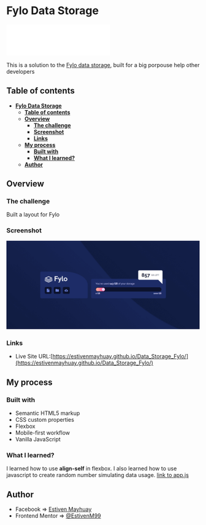 # **Fylo Data Storage**

![logo fylo](./images/logo.svg)

This is a solution to the [Fylo data storage](https://www.frontendmentor.io/challenges/fylo-data-storage-component-1dZPRbV5n), built for a big porpouse help other developers

## **Table of contents**

- [**Fylo Data Storage**](#fylo-data-storage)
  - [**Table of contents**](#table-of-contents)
  - [**Overview**](#overview)
    - [**The challenge**](#the-challenge)
    - [**Screenshot**](#screenshot)
    - [**Links**](#links)
  - [**My process**](#my-process)
    - [**Built with**](#built-with)
    - [**What I learned?**](#what-i-learned)
  - [**Author**](#author)

## **Overview**

### **The challenge**

Built a layout for Fylo

### **Screenshot**

![screen desktop fylo](./images/screen-desktop.png)

### **Links**

- Live Site URL:[https://estivenmayhuay.github.io/Data_Storage_Fylo/](https://estivenmayhuay.github.io/Data_Storage_Fylo/)

## **My process**

### **Built with**

- Semantic HTML5 markup
- CSS custom properties
- Flexbox
- Mobile-first workflow
- Vanilla JavaScript

### **What I learned?**

I learned how to use **align-self** in flexbox. I also learned how to use javascript to create random number simulating data usage. [link to app.js](./app.js)

## **Author**

- Facebook => [Estiven Mayhuay](https://www.facebook.com/estivenMayhuay/)
- Frontend Mentor => [@EstivenM99](https://www.frontendmentor.io/profile/EstivenM99)
